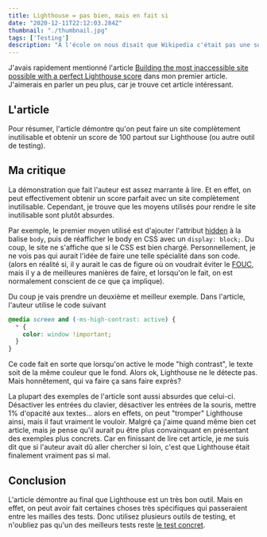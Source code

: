 ```yaml
---
title: Lighthouse = pas bien, mais en fait si
date: "2020-12-11T22:12:03.284Z"
thumbnail: "./thumbnail.jpg"
tags: ['Testing']
description: "À l'école on nous disait que Wikipedia c'était pas une source fiable. Aujourd'hui certains disent ça de Lighthouse. Mais alors qu'en est-il?"
---
```


J'avais rapidement mentionné l'article [Building the most inaccessible site possible with a perfect Lighthouse score](https://www.matuzo.at/blog/building-the-most-inaccessible-site-possible-with-a-perfect-lighthouse-score/) dans mon premier article. J'aimerais en parler un peu plus, car je trouve cet article intéressant.

## L'article

Pour résumer, l'article démontre qu'on peut faire un site complètement inutilisable et obtenir un score de 100 partout sur Lighthouse (ou autre outil de testing).

## Ma critique

La démonstration que fait l'auteur est assez marrante à lire. Et en effet, on peut effectivement obtenir un score parfait avec un site complètement inutilisable. Cependant, je trouve que les moyens utilisés pour rendre le site inutilisable sont plutôt absurdes. 

Par exemple, le premier moyen utilisé est d'ajouter l'attribut [hidden](https://developer.mozilla.org/fr/docs/Web/HTML/Attributs_universels/hidden) à la balise `body`, puis de réafficher le body en CSS avec un `display: block;`. Du coup, le site ne s'affiche que si le CSS est bien chargé. Personnellement, je ne vois pas qui aurait l'idée de faire une telle spécialité dans son code. (alors en réalité si, il y aurait le cas de figure où on voudrait éviter le [FOUC](https://fr.wikipedia.org/wiki/FOUC), mais il y a de meilleures manières de faire, et lorsqu'on le fait, on est normalement conscient de ce que ça implique). 

Du coup je vais prendre un deuxième et meilleur exemple. Dans l'article, l'auteur utilise le code suivant

```css
@media screen and (-ms-high-contrast: active) {
  * {
    color: window !important;
  }
}
```

Ce code fait en sorte que lorsqu'on active le mode "high contrast", le texte soit de la même couleur que le fond. Alors ok, Lighthouse ne le détecte pas. Mais honnêtement, qui va faire ça sans faire exprès?

La plupart des exemples de l'article sont aussi absurdes que celui-ci. Désactiver les entrées du clavier, désactiver les entrées de la souris, mettre 1% d'opacité aux textes... alors en effets, on peut "tromper" Lighthouse ainsi, mais il faut vraiment le vouloir. Malgré ça j'aime quand même bien cet article, mais je pense qu'il aurait pu être plus convainquant en présentant des exemples plus concrets. Car en finissant de lire cet article, je me suis dit que si l'auteur avait dû aller chercher si loin, c'est que Lighthouse était finalement vraiment pas si mal.

## Conclusion

L'article démontre au final que Lighthouse est un très bon outil. Mais en effet, on peut avoir fait certaines choses très spécifiques qui passeraient entre les mailles des tests. Donc utilisez plusieurs outils de testing, et n'oubliez pas qu'un des meilleurs tests reste [le test concret](https://golb.ch/screenreaders/).